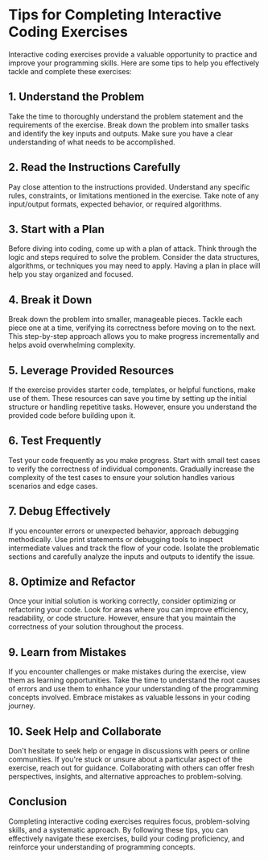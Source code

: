 # Tips for Completing Interactive Coding Exercises

Interactive coding exercises provide a valuable opportunity to practice and improve your programming skills. Here are some tips to help you effectively tackle and complete these exercises:

## 1. Understand the Problem

Take the time to thoroughly understand the problem statement and the requirements of the exercise. Break down the problem into smaller tasks and identify the key inputs and outputs. Make sure you have a clear understanding of what needs to be accomplished.

## 2. Read the Instructions Carefully

Pay close attention to the instructions provided. Understand any specific rules, constraints, or limitations mentioned in the exercise. Take note of any input/output formats, expected behavior, or required algorithms.

## 3. Start with a Plan

Before diving into coding, come up with a plan of attack. Think through the logic and steps required to solve the problem. Consider the data structures, algorithms, or techniques you may need to apply. Having a plan in place will help you stay organized and focused.

## 4. Break it Down

Break down the problem into smaller, manageable pieces. Tackle each piece one at a time, verifying its correctness before moving on to the next. This step-by-step approach allows you to make progress incrementally and helps avoid overwhelming complexity.

## 5. Leverage Provided Resources

If the exercise provides starter code, templates, or helpful functions, make use of them. These resources can save you time by setting up the initial structure or handling repetitive tasks. However, ensure you understand the provided code before building upon it.

## 6. Test Frequently

Test your code frequently as you make progress. Start with small test cases to verify the correctness of individual components. Gradually increase the complexity of the test cases to ensure your solution handles various scenarios and edge cases.

## 7. Debug Effectively

If you encounter errors or unexpected behavior, approach debugging methodically. Use print statements or debugging tools to inspect intermediate values and track the flow of your code. Isolate the problematic sections and carefully analyze the inputs and outputs to identify the issue.

## 8. Optimize and Refactor

Once your initial solution is working correctly, consider optimizing or refactoring your code. Look for areas where you can improve efficiency, readability, or code structure. However, ensure that you maintain the correctness of your solution throughout the process.

## 9. Learn from Mistakes

If you encounter challenges or make mistakes during the exercise, view them as learning opportunities. Take the time to understand the root causes of errors and use them to enhance your understanding of the programming concepts involved. Embrace mistakes as valuable lessons in your coding journey.

## 10. Seek Help and Collaborate

Don't hesitate to seek help or engage in discussions with peers or online communities. If you're stuck or unsure about a particular aspect of the exercise, reach out for guidance. Collaborating with others can offer fresh perspectives, insights, and alternative approaches to problem-solving.

## Conclusion

Completing interactive coding exercises requires focus, problem-solving skills, and a systematic approach. By following these tips, you can effectively navigate these exercises, build your coding proficiency, and reinforce your understanding of programming concepts.
